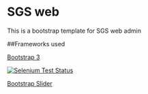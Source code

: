 SGS web
===

This is a bootstrap template for SGS web admin

##Frameworks used

[Bootstrap 3](https://github.com/twbs/bootstrap/)

[![Selenium Test Status](https://saucelabs.com/browser-matrix/bootstrap.svg)](https://saucelabs.com/u/bootstrap)

[Bootstrap Slider](http://www.eyecon.ro/bootstrap-slider/)
